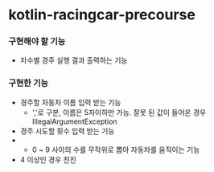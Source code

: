 # kotlin-racingcar-precourse

### 구현해야 할 기능
- 차수별 경주 실행 결과 출력하는 기능


### 구현한 기능
- 경주할 자동차 이름 입력 받는 기능
  - ','로 구분, 이름은 5자이하만 가능. 잘못 된 값이 들어온 경우 IllegalArgumentException
- 경주 시도할 횟수 입력 받는 기능
- - 0 ~ 9 사이의 수를 무작위로 뽑아 자동차를 움직이는 기능
- 4 이상인 경우 전진